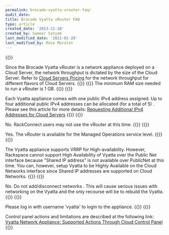 ```yaml
---
permalink: brocade-vyatta-vrouter-faq/
audit_date:
title: Brocade Vyatta vRouter FAQ
type: article
created_date: '2013-11-18'
created_by: Sameer Satyam
last_modified_date: '2021-01-29'
last_modified_by: Rose Morales
---
```

{{<accordion title="What is the network throughput on the Brocade Vyatta vRouter?" col="in" href="accordion1">}}

Since the Brocade Vyatta vRouter is a network appliance deployed on a
Cloud Server, the network throughput is dictated by the size of the
Cloud Server. Refer to [Cloud Servers Pricing](https://www.rackspace.com/cloud/servers/pricing/) for the network throughput for different flavors of Cloud Servers.
{{</accordion>}}
{{<accordion title="What is the minimum amount of RAM needed to run a Vyatta?" col="in" href="accordion2">}}
The minimum RAM size needed to run a vRouter is 1 GB.
{{</accordion>}}
{{<accordion title="Can you assign more than one IP address to the Vyatta's public interface?" col="in" href="accordion3">}}

Each Vyatta appliance comes with one public IPv4 address assigned. Up to
four additional public IPv4 addresses can be allocated (for a total of
5) . Please see this article for more details: [Requesting Additional IPv4 Addresses for Cloud Servers](/support/how-to/requesting-additional-ipv4-addresses-for-cloud-servers)
{{</accordion>}}
{{<accordion title="Can Vyatta be used along with RackConnect?" col="in" href="accordion4">}}

No. RackConnect users may not use the vRouter at this time.
{{</accordion>}}
{{<accordion title="Is Vyatta available for Managed Operations service level accounts?" col="in" href="accordion5">}}

Yes. The vRouter is available for the Managed Operations service level.
{{</accordion>}}
{{<accordion title="Can the Vyatta be configured in a redundant mode (active/backup Highly available configuration)?" col="in" href="accordion6">}}

The Vyatta appliance supports VRRP for High-availability. However,
Rackspace cannot support High Availability of Vyatta over the Public Net
interface because "Shared IP address" is not available over PublicNet at
this time. You can, however, setup Vyatta to be Highly Available on the
Cloud Networks interface since Shared IP addresses are supported on
Cloud Networks.
{{</accordion>}}
{{<accordion title="Can I add or remove interfaces from a live Vyatta device?" col="in" href="accordion7">}}

No. Do not add/disconnect networks . This will cause serious issues with
networking on the Vyatta and the only recourse will be to rebuild the
Vyatta.
{{</accordion>}}
{{<accordion title="I cannot log in to the Vyatta using username 'root' and the password that was set when the Vyatta was created. What is wrong?" col="in" href="accordion8">}}

Please log in with username 'vyatta' to login to the appliance.
{{</accordion>}}
{{<accordion title="What actions are supported on Vyatta through the control panel?" col="in" href="accordion9">}}

Control panel actions and limitations are described at the following
link: [Vyatta Network Appliance: Supported Actions Through Cloud Control Panel](/support/how-to/brocade-vyatta-vrouter-supported-actions-through-the-cloud-control-panel)
{{</accordion>}}